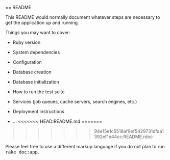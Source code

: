 == README

This README would normally document whatever steps are necessary to get the
application up and running.

Things you may want to cover:

* Ruby version

* System dependencies

* Configuration

* Database creation

* Database initialization

* How to run the test suite

* Services (job queues, cache servers, search engines, etc.)

* Deployment instructions

* ...
<<<<<<< HEAD:README.md
=======

>>>>>>> 94e15e1c5518af9ef5429731dfaa1392ef1e44cc:README.rdoc

Please feel free to use a different markup language if you do not plan to run
<tt>rake doc:app</tt>.
